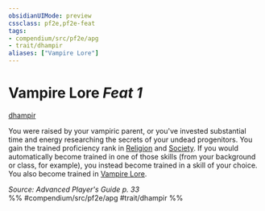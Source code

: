 ```yaml
---
obsidianUIMode: preview
cssclass: pf2e,pf2e-feat
tags:
- compendium/src/pf2e/apg
- trait/dhampir
aliases: ["Vampire Lore"]
---
```

# Vampire Lore  *Feat 1*  
[dhampir](/rules/traits/dhampir-b1.md)  


You were raised by your vampiric parent, or you've invested substantial time and energy researching the secrets of your undead progenitors. You gain the trained proficiency rank in [Religion](/compendium/skills.md#Religion) and [Society](/compendium/skills.md#Society). If you would automatically become trained in one of those skills (from your background or class, for example), you instead become trained in a skill of your choice. You also become trained in [Vampire Lore](/compendium/skills.md#Lore).

*Source: Advanced Player's Guide p. 33*  
%% #compendium/src/pf2e/apg #trait/dhampir %%